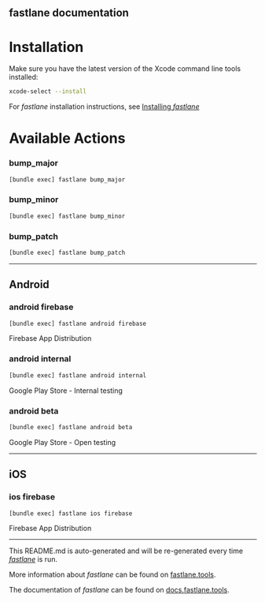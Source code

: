 fastlane documentation
----

# Installation

Make sure you have the latest version of the Xcode command line tools installed:

```sh
xcode-select --install
```

For _fastlane_ installation instructions, see [Installing _fastlane_](https://docs.fastlane.tools/#installing-fastlane)

# Available Actions

### bump_major

```sh
[bundle exec] fastlane bump_major
```



### bump_minor

```sh
[bundle exec] fastlane bump_minor
```



### bump_patch

```sh
[bundle exec] fastlane bump_patch
```



----


## Android

### android firebase

```sh
[bundle exec] fastlane android firebase
```

Firebase App Distribution

### android internal

```sh
[bundle exec] fastlane android internal
```

Google Play Store - Internal testing

### android beta

```sh
[bundle exec] fastlane android beta
```

Google Play Store - Open testing

----


## iOS

### ios firebase

```sh
[bundle exec] fastlane ios firebase
```

Firebase App Distribution

----

This README.md is auto-generated and will be re-generated every time [_fastlane_](https://fastlane.tools) is run.

More information about _fastlane_ can be found on [fastlane.tools](https://fastlane.tools).

The documentation of _fastlane_ can be found on [docs.fastlane.tools](https://docs.fastlane.tools).
